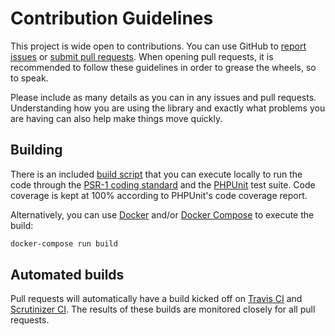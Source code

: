 # Contribution Guidelines
This project is wide open to contributions.  You can use GitHub to [report
issues][issues] or [submit pull requests][pull-requests].  When opening pull
requests, it is recommended to follow these guidelines in order to grease the
wheels, so to speak.

Please include as many details as you can in any issues and pull requests.
Understanding how you are using the library and exactly what problems you are
having can also help make things move quickly.

## Building
There is an included [build script][build-script] that you can execute locally
to run the code through the [PSR-1 coding standard][psr-1] and the
[PHPUnit][phpunit] test suite.  Code coverage is kept at 100% according to
PHPUnit's code coverage report.

Alternatively, you can use [Docker][docker] and/or [Docker
Compose][docker-compose] to execute the build:
```bash
docker-compose run build
```

## Automated builds
Pull requests will automatically have a build kicked off on [Travis
CI][travis-ci] and [Scrutinizer CI][scrutinizer-ci].  The results of these
builds are monitored closely for all pull requests.

[issues]: https://github.com/nubs/vectorix/issues
[pull-requests]: https://github.com/nubs/vectorix/pulls
[build-script]: https://github.com/nubs/vectorix/blob/master/build.php
[psr-1]: http://www.php-fig.org/psr/psr-1/ "PSR-1 - Basic Coding Standard"
[phpunit]: http://phpunit.de/ "PHPUnit - The PHP Testing Framework"
[travis-ci]: https://travis-ci.org/nubs/vectorix
[scrutinizer-ci]: https://scrutinizer-ci.com/g/nubs/vectorix/
[docker]: https://docker.com/ "Docker - Build, Ship, and Run Any App, Anywhere"
[docker-compose]: https://www.docker.com/docker-compose
